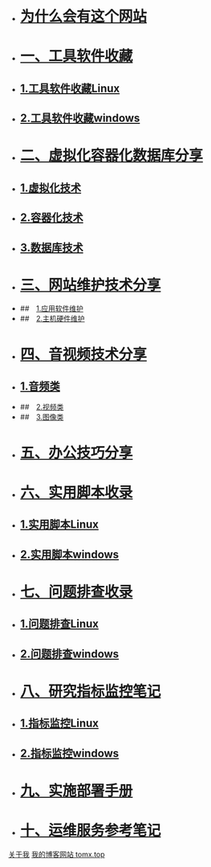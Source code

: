 - # [为什么会有这个网站](/)
- # [一、工具软件收藏](/)
-  ## [1.工具软件收藏Linux](/)
-  ## [2.工具软件收藏windows](/)
- #  [二、虚拟化容器化数据库分享](/)
-   ## [1.虚拟化技术](/)
-   ## [2.容器化技术](/)
-   ## [3.数据库技术](/)
- # [三、网站维护技术分享](/)
- ##　[1.应用软件维护](/)
- ##　[2.主机硬件维护](/)
- # [四、音视频技术分享](/)
- ## [1.音频类](/)
- ##　[2.视频类](/)
- ##　[3.图像类](/)
- # [五、办公技巧分享](/)
- # [六、实用脚本收录](/)
-   ## [1.实用脚本Linux](/)
-   ## [2.实用脚本windows](/)
- # [七、问题排查收录](/)
- ## [1.问题排查Linux](/)
- ## [2.问题排查windows](/)
- # [八、研究指标监控笔记](/)
- ## [1.指标监控Linux](/)
- ## [2.指标监控windows](/)
- # [九、实施部署手册](/)
- # [十、运维服务参考笔记](/)
[关于我](https://mp.weixin.qq.com/s?__biz=MzI2MjUzMzU2MQ==&mid=2247483808&idx=1&sn=3a71afb038e39b4367254215a8b17be8&chksm=ea48f976dd3f7060dc2dc2b84904dc92429b6a0fbf21115f0d4d6d91f312e0133cd179fe0e37#rd) 
[我的博客网站 tomx.top](http://tomx.top) 

